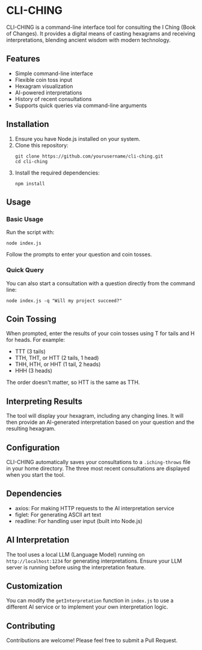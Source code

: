 # CLI-CHING

CLI-CHING is a command-line interface tool for consulting the I Ching (Book of Changes). It provides a digital means of casting hexagrams and receiving interpretations, blending ancient wisdom with modern technology.

## Features

- Simple command-line interface
- Flexible coin toss input
- Hexagram visualization
- AI-powered interpretations
- History of recent consultations
- Supports quick queries via command-line arguments

## Installation

1. Ensure you have Node.js installed on your system.
2. Clone this repository:
   ```
   git clone https://github.com/yourusername/cli-ching.git
   cd cli-ching
   ```
3. Install the required dependencies:
   ```
   npm install
   ```

## Usage

### Basic Usage

Run the script with:

```
node index.js
```

Follow the prompts to enter your question and coin tosses.

### Quick Query

You can also start a consultation with a question directly from the command line:

```
node index.js -q "Will my project succeed?"
```

## Coin Tossing

When prompted, enter the results of your coin tosses using T for tails and H for heads. For example:

- TTT (3 tails)
- TTH, THT, or HTT (2 tails, 1 head)
- THH, HTH, or HHT (1 tail, 2 heads)
- HHH (3 heads)

The order doesn't matter, so HTT is the same as TTH.

## Interpreting Results

The tool will display your hexagram, including any changing lines. It will then provide an AI-generated interpretation based on your question and the resulting hexagram.

## Configuration

CLI-CHING automatically saves your consultations to a `.iching-throws` file in your home directory. The three most recent consultations are displayed when you start the tool.

## Dependencies

- axios: For making HTTP requests to the AI interpretation service
- figlet: For generating ASCII art text
- readline: For handling user input (built into Node.js)

## AI Interpretation

The tool uses a local LLM (Language Model) running on `http://localhost:1234` for generating interpretations. Ensure your LLM server is running before using the interpretation feature.

## Customization

You can modify the `getInterpretation` function in `index.js` to use a different AI service or to implement your own interpretation logic.

## Contributing

Contributions are welcome! Please feel free to submit a Pull Request.
